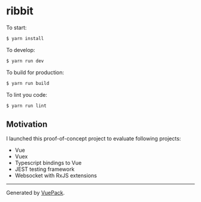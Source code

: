 # ribbit

To start:

```bash
$ yarn install
```

To develop:

```bash
$ yarn run dev
```

To build for production:

```bash
$ yarn run build
```

To lint you code:

```bash
$ yarn run lint
```

## Motivation

I launched this proof-of-concept project to evaluate following projects:

* Vue
* Vuex
* Typescript bindings to Vue
* JEST testing framework 
* Websocket with RxJS extensions


---

Generated by [VuePack](https://github.com/egoist/vuepack).
